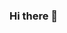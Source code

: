 ### Hi there 👋

<!-- 
Visit my website [Erratum Solutions](https://erratums.com)

- 🔭 I’m currently working on [Integrated Management System](https://ims.erratums.com)
- 🌱 I’m currently learning [Flutter](https://flutter.dev/)
- 📫 How to reach me: [ajmal@erratums.com](mailto:ajmal@erratums.com)

- 👯 I’m looking to collaborate on ...
- 🤔 I’m looking for help with ...
- 💬 Ask me about ...
- 😄 Pronouns: ...
- ⚡ Fun fact: ...

### Things I Can Do
- Desktop Apps [sample code](https://github.com/ajumalp/Launcher)
- Android Apps [Smart Home](https://play.google.com/store/apps/details?id=com.es.sa)
- PWA Web apps [Online store](https://store.calicutgrocers.com/)
- Raspberry Pi, [Arduino](https://create.arduino.cc/projecthub/ajumalp)

### Languages and Tools
|Languages and Tools|Experiance|Details|
|-|-|-|
|Delphi|10 Years|D7, BDS, 2010, XE2, XE7, DX 10.2, DX 10.3|
|Flutter|2 Years|Android, Windows and Web, [Play Store](https://play.google.com/store/apps/dev?id=7751542370592920290)|
|Database|5 Years|MySQL, MSSQL, SQLite, Firebird|
|Opencart|1 Years|PHP, JavaScript, PWA Web app [Grocery Store](https://store.calicutgrocers.com)|
|Lazarus|3 Years|Windows, Ubuntu, Rasbian|
|Electronics|Hobby|8051, Arduino, ESP8266, Raspberry Pi|
|TFS/Agail/Scrum|5 Years|
-->
